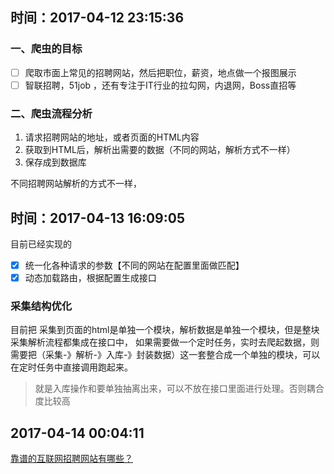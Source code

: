 ## 时间：2017-04-12 23:15:36

### 一、爬虫的目标
- [ ] 爬取市面上常见的招聘网站，然后把职位，薪资，地点做一个报图展示
- [ ] 智联招聘，51job ，还有专注于IT行业的拉勾网，内退网，Boss直招等

### 二、爬虫流程分析
1. 请求招聘网站的地址，或者页面的HTML内容
2. 获取到HTML后，解析出需要的数据（不同的网站，解析方式不一样）
3. 保存成到数据库

不同招聘网站解析的方式不一样，

## 时间：2017-04-13 16:09:05
目前已经实现的
- [x] 统一化各种请求的参数【不同的网站在配置里面做匹配】
- [x] 动态加载路由，根据配置生成接口

###  采集结构优化
目前把 采集到页面的html是单独一个模块，解析数据是单独一个模块，但是整块采集解析流程都集成在接口中， 如果需要做一个定时任务，实时去爬起数据，则需要把（采集-》解析-》入库-》封装数据）这一套整合成一个单独的模块，可以在定时任务中直接调用跑起来。
>就是入库操作和要单独抽离出来，可以不放在接口里面进行处理。否则耦合度比较高

## 2017-04-14 00:04:11
[靠谱的互联网招聘网站有哪些？](https://www.zhihu.com/question/20220820)